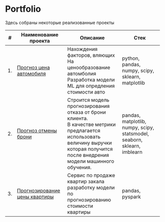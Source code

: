 # Portfolio

Здесь собраны некоторые реализованные проекты

| #    | Наименование проекта                | Описание                                                     | Стек                                                         |
| ---- | ------------------------------------------------------------ | ------------------------------------------------------------ | ------------------------------------------------------------ |
| 1.   | [Прогноз цена автомобиля](https://github.com/aq2003/Portfolio/tree/main/Gold%20Recovery) | Нахождения факторов, вляющих <br/>На ценообразование автомболия <br/> Разработка модели ML для опредления стоимости авто <br/> | python, pandas, numpy, scipy, sklearn, matplotlib       |
| 2.   | [Прогноз отмены брони](https://github.com/aq2003/Portfolio/tree/main/Taxi%20Service) | Строится модель прогнозирования отказа от брони клиента. <br/>В качестве метрики предлагается использовать <br/>величину выручки которая получится после внедрения <br/>модели машинного обучения. | pandas, matplotlib, numpy, scipy, statsmodel, seaborn, sklearn, imblearn|
| 3.   | [Прогнозирование цены квартиры](https://github.com/aq2003/Portfolio/tree/main/Analyzing%20Texts) |Сервис по продаже квартир закала разработку модели <br/>по прогнозированию стоимости квартиры | pandas, pyspark|
